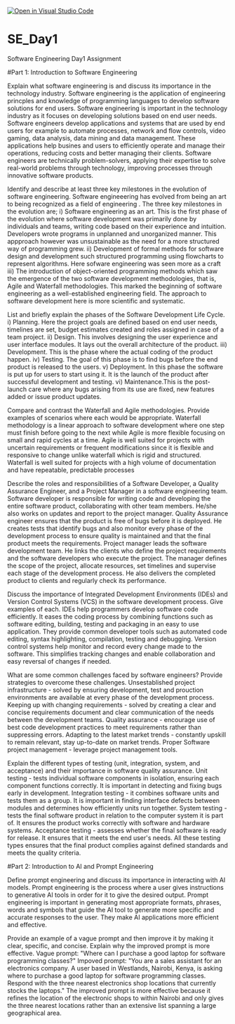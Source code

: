 [![Open in Visual Studio Code](https://classroom.github.com/assets/open-in-vscode-2e0aaae1b6195c2367325f4f02e2d04e9abb55f0b24a779b69b11b9e10269abc.svg)](https://classroom.github.com/online_ide?assignment_repo_id=18473650&assignment_repo_type=AssignmentRepo)
# SE_Day1
Software Engineering Day1 Assignment

#Part 1: Introduction to Software Engineering

Explain what software engineering is and discuss its importance in the technology industry.
Software engineering is the application of engineering princples and knowledge of programming languages to develop software solutions for end users.
Software engineering is important in the technology industry as it focuses on developing solutions based on end user needs. Software engineers develop applications and systems that are used by end users for example to automate processes, network and flow controls, video gaming, data analysis, data mining and data management. These applications help busines and users to efficiently operate and manage their operations, reducing costs and better managing their clients. Software engineers are technically problem-solvers, applying their expertise to solve real-world problems through technology, improving processes through innovative software products.


Identify and describe at least three key milestones in the evolution of software engineering.
Software engineeering has evolved from being an art to being recognized as a field of engineering . The three key milestones in the evolution are;
i) Software engineering as an art. This is the first phase of the evolution where software development was primarily done by individuals and teams, writing code based on their experience and intuition. Developers wrote programs in unplanned and unorganized manner. This appproach however was unsustainable as the need for a more structured way of programming grew.
ii) Development of formal methods for software design and development such structured programming using flowcharts to represent algorithms. Here sofware engineering was seen  more as a craft
iii) The introduction of object-oriented programming methods which saw the emergence of the two software development methodologies, that is, Agile and Waterfall methodologies. This marked the beginning of software engineering as a well-established engineering field. The approach to software development here is more scientific and systematic.
 

List and briefly explain the phases of the Software Development Life Cycle.
i) Planning. Here the project goals are defined based on end user needs, timelines are set, budget estimates created and roles assigned in case of a team project.
ii) Design. This involves designing the user experience and user interface modules. It lays out the overall architecture of the product.
iii) Development. This is the phase where the actual coding of the product happen. 
iv) Testing. The goal of this phase is to find bugs before the end product is released to the users.
v) Deployment. In this phase the software is put up for users to start using it. It is the launch of the product after successful development and testing.
vi) Maintenance.This is the post-launch care where any bugs arising from its use are fixed, new features added or issue product updates.

Compare and contrast the Waterfall and Agile methodologies. Provide examples of scenarios where each would be appropriate.
Waterfall methodology is a linear approach to software development where one step must finish before going to the next while  Agile is more flexible focusing on small and rapid cycles at a time. Agile is well suited for projects with uncertain requirements or frequent modifications since it is flexible and responsive to change unlike waterfall which is rigid and structured. Waterfall is well suited for projects with a high volume of documentation and have repeatable, predictable processes

Describe the roles and responsibilities of a Software Developer, a Quality Assurance Engineer, and a Project Manager in a software engineering team.
Software developer is responsible for writing code and developing the entire software product, collaborating with other team members. He/she also works on updates and report to the project manager.
Quality Assurance engineer ensures that the product is free of bugs before it is deployed. He creates tests that identify bugs and also monitor every phase of the development process to ensure quality is maintained and that the final product meets the requirements.
Project manager leads the software development team. He links the clients who define the project requirements and the software developers who execute the project. The manager defines the scope of the project, allocate resources, set timelines and supervise each stage of the development process. He also delivers the completed product to clients and regularly check its performance.

Discuss the importance of Integrated Development Environments (IDEs) and Version Control Systems (VCS) in the software development process. Give examples of each.
IDEs help programmers develop software code efficiently. It eases the coding process by combining functions such as software editing, building, testing and packaging in an easy to use application. They provide common developer tools such as automated code editing, syntax highlighting, compilation, testing and debugging.
Version control systems  help monitor and record every change made to the software. This simplifies tracking changes and enable collaboration and easy reversal of changes if needed.

What are some common challenges faced by software engineers? Provide strategies to overcome these challenges.
Unsestablished project infrastructure - solved by ensuring development, test and prouction  environments are available at every phase of the development process.
Keeping up with changing requirements - solved by creating a clear and concise requirements document and clear communication of the needs between the development teams.
Quality assurance - encourage use of best code development practices to meet requirements rather than suppressing errors.
Adapting to the latest market trends - constantly upskill to remain relevant, stay up-to-date on market trends.
Proper Software project management - leverage project management tools.

Explain the different types of testing (unit, integration, system, and acceptance) and their importance in software quality assurance.
Unit testing -  tests individual software components in isolation, ensuring each component functions correctly. It is important in detecting and fixing bugs early in development.
Integration testing - it combines software units and tests them as a group. It is important in finding interface defects between modules and determines how efficiently units run together.
System testing - tests the final software product in relation to the computer system it is part of. It ensures the product works correctly with software and hardware systems.
Acceptance testing - assesses whether the final software is ready for release. It ensures that it meets the end user's needs.
All these testing types ensures that the final product complies against defined standards and meets the quality criteria.

#Part 2: Introduction to AI and Prompt Engineering


Define prompt engineering and discuss its importance in interacting with AI models.
Prompt engineering is the process where a user gives instructions to generative AI tools in order for it to give the desired output. Prompt engineering is important in generating most appropriate formats, phrases, words and symbols that guide the AI tool to generate more specific and accurate responses to the user. They make AI applications more efficient and effective.

Provide an example of a vague prompt and then improve it by making it clear, specific, and concise. Explain why the improved prompt is more effective.
Vague prompt: "Where can I purchase a good laptop for software programming classes?"
Impoved prompt: "You are a sales assistant for an electronics company. A user based in Westlands, Nairobi, Kenya, is asking where to purchase a good laptop for software programming classes. Respond with the three nearest electronics shop locations that currently stocks the laptops."
The improved prompt is more effective because it refines the location of the electronic shops to within Nairobi and only gives the three nearest locations rather than an extensive list spanning a large geographical area.

